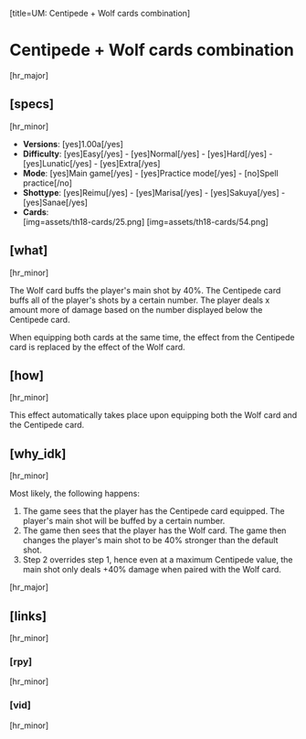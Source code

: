[title=UM: Centipede + Wolf cards combination]
# Centipede + Wolf cards combination
[hr_major]

## [specs]
[hr_minor]

* **Versions**: [yes]1.00a[/yes]
* **Difficulty**: [yes]Easy[/yes] - [yes]Normal[/yes] - [yes]Hard[/yes] - [yes]Lunatic[/yes] - [yes]Extra[/yes]
* **Mode**: [yes]Main game[/yes] - [yes]Practice mode[/yes] - [no]Spell practice[/no]
* **Shottype**: [yes]Reimu[/yes] - [yes]Marisa[/yes] - [yes]Sakuya[/yes] - [yes]Sanae[/yes]
* **Cards**:  
[img=assets/th18-cards/25.png] [img=assets/th18-cards/54.png]

## [what]
[hr_minor]

The Wolf card buffs the player's main shot by 40%.
The Centipede card buffs all of the player's shots by a certain number. The player deals x amount more of damage based on the number displayed below the Centipede card.

When equipping both cards at the same time, the effect from the Centipede card is replaced by the effect of the Wolf card.

## [how]
[hr_minor]

This effect automatically takes place upon equipping both the Wolf card and the Centipede card.

## [why_idk]
[hr_minor]

Most likely, the following happens:
1. The game sees that the player has the Centipede card equipped. The player's main shot will be buffed by a certain number.
2. The game then sees that the player has the Wolf card. The game then changes the player's main shot to be 40% stronger than the default shot.
3. Step 2 overrides step 1, hence even at a maximum Centipede value, the main shot only deals +40% damage when paired with the Wolf card.


[hr_major]
## [links]
[hr_minor]
### [rpy]
[hr_minor]
### [vid]
[hr_minor]

